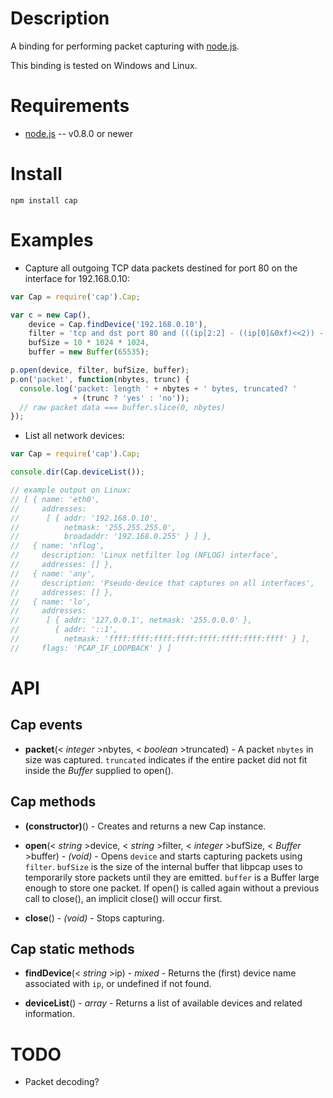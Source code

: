 
Description
===========

A binding for performing packet capturing with [node.js](http://nodejs.org/).

This binding is tested on Windows and Linux.


Requirements
============

* [node.js](http://nodejs.org/) -- v0.8.0 or newer


Install
============

    npm install cap


Examples
========

* Capture all outgoing TCP data packets destined for port 80 on the interface for 192.168.0.10:

```javascript
var Cap = require('cap').Cap;

var c = new Cap(),
    device = Cap.findDevice('192.168.0.10'),
    filter = 'tcp and dst port 80 and (((ip[2:2] - ((ip[0]&0xf)<<2)) - ((tcp[12]&0xf0)>>2)) > 0)',
    bufSize = 10 * 1024 * 1024,
    buffer = new Buffer(65535);

p.open(device, filter, bufSize, buffer);
p.on('packet', function(nbytes, trunc) {
  console.log('packet: length ' + nbytes + ' bytes, truncated? '
              + (trunc ? 'yes' : 'no'));
  // raw packet data === buffer.slice(0, nbytes)
});
```

* List all network devices:

```javascript
var Cap = require('cap').Cap;

console.dir(Cap.deviceList());

// example output on Linux:
// [ { name: 'eth0',
//     addresses:
//      [ { addr: '192.168.0.10',
//          netmask: '255.255.255.0',
//          broadaddr: '192.168.0.255' } ] },
//   { name: 'nflog',
//     description: 'Linux netfilter log (NFLOG) interface',
//     addresses: [] },
//   { name: 'any',
//     description: 'Pseudo-device that captures on all interfaces',
//     addresses: [] },
//   { name: 'lo',
//     addresses:
//      [ { addr: '127.0.0.1', netmask: '255.0.0.0' },
//        { addr: '::1',
//          netmask: 'ffff:ffff:ffff:ffff:ffff:ffff:ffff:ffff' } ],
//     flags: 'PCAP_IF_LOOPBACK' } ]
```


API
===

Cap events
----------

* **packet**(< _integer_ >nbytes, < _boolean_ >truncated) - A packet `nbytes` in size was captured. `truncated` indicates if the entire packet did not fit inside the _Buffer_ supplied to open().

Cap methods
-----------

* **(constructor)**() - Creates and returns a new Cap instance.

* **open**(< _string_ >device, < _string_ >filter, < _integer_ >bufSize, < _Buffer_ >buffer) - _(void)_ - Opens `device` and starts capturing packets using `filter`. `bufSize` is the size of the internal buffer that libpcap uses to temporarily store packets until they are emitted. `buffer` is a Buffer large enough to store one packet. If open() is called again without a previous call to close(), an implicit close() will occur first.

* **close**() - _(void)_ - Stops capturing.


Cap static methods
------------------

* **findDevice**(< _string_ >ip) - _mixed_ - Returns the (first) device name associated with `ip`, or undefined if not found.

* **deviceList**() - _array_ - Returns a list of available devices and related information.


TODO
====

* Packet decoding?
